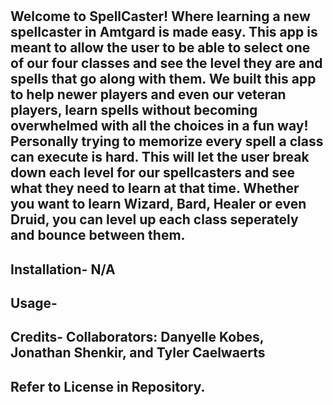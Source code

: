 # <SpellCaster> 

## Welcome to SpellCaster! Where learning a new spellcaster in Amtgard is made easy. This app is meant to allow the user to be able to select one of our four classes and see the level they are and spells that go along with them. We built this app to help newer players and even our veteran players, learn spells without becoming overwhelmed with all the choices in a fun way! Personally trying to memorize every spell a class can execute is hard. This will let the user break down each level for our spellcasters and see what they need to learn at that time. Whether you want to learn Wizard, Bard, Healer or even Druid, you can level up each class seperately and bounce between them. 

## Installation- N/A

## Usage-

## Credits- Collaborators: Danyelle Kobes, Jonathan Shenkir, and Tyler Caelwaerts

## Refer to License in Repository. 